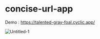 # concise-url-app
Demo : https://talented-gray-foal.cyclic.app/

![Untitled-1](https://user-images.githubusercontent.com/109457924/207932661-7bc7033b-a636-4488-b4df-86112357056f.png) 
